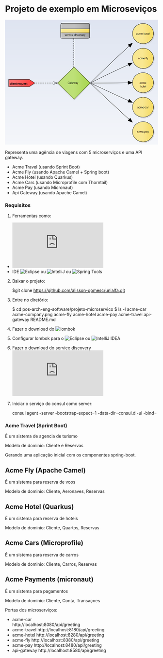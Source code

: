 # Projeto de exemplo em Microseviços


![agência de viagem](acme-company.png)

Representa uma agência de viagens com 5 microserviços e uma API gateway.

- Acme Travel (usando Sprint Boot)
- Acme Fly (usando Apache Camel + Spring boot)
- Acme Hotel (usando Quarkus)
- Acme Cars (usando Microprofile com Thorntail)
- Acme Pay (usando Micronaut)
- Api Gateway (usando Apache Camel)


### Requisitos

1. Ferramentas como:
  - ![JDK 1.8](https://www.oracle.com/technetwork/pt/java/javase/downloads/jdk8-downloads-2133151.html)
  - IDE ![Eclipse](https://www.eclipse.org/downloads/packages/) ou ![IntelliJ](https://www.jetbrains.com/idea/download/) ou ![Spring Tools](https://spring.io/tools)
  
2. Baixar o projeto:

    $git clone https://github.com/alisson-gomesc/unialfa.git
	
3. Entre no diretório:

    $ cd pos-arch-eng-software/projeto-microservico
    $ ls -l
      acme-car
      acme-company.png
      acme-fly
      acme-hotel
      acme-pay
      acme-travel
      api-gateway
      README.md
4. Fazer o download do ![lombok](https://projectlombok.org/download)
 
5. Configurar lombok para o ![Eclipse](https://dicasdejava.com.br/como-configurar-o-lombok-no-eclipse/) ou ![IntelliJ IDEA](https://dicasdejava.com.br/como-configurar-o-lombok-no-intellij-idea/)
	
6. Fazer o download do service discovery ![consul](https://www.consul.io/downloads.html)

7. Iniciar o serviço do consul como server:

    consul agent -server -bootstrap-expect=1 -data-dir=consul.d -ui -bind=<ip da maquina local>


### Acme Travel (Sprint Boot)

É um sistema de agencia de turismo   


Modelo de dominio: Cliente e Reservas


Gerando uma aplicação inicial com os componentes spring-boot.


## Acme Fly (Apache Camel)
É um sistema para reserva de voos

Modelo de dominio: Cliente, Aeronaves, Reservas

## Acme Hotel (Quarkus)
É um sistema para reserva de hoteis

Modelo de dominio: Cliente, Quartos, Reservas

    

## Acme Cars (Microprofile)
É um sistema para reserva de carros

Modelo de dominio: Cliente, Carros, Reservas

## Acme Payments (micronaut)
É um sistema para pagamentos

Modelo de dominio: Cliente, Conta, Transaçoes


Portas dos microserviços:
- acme-car      
    http://localhost:8080/api/greeting
- acme-travel
    http://localhost:8180/api/greeting
- acme-hotel
    http://localhost:8280/api/greeting
- acme-fly
    http://localhost:8380/api/greeting
- acme-pay
    http://localhost:8480/api/greeting
- api-gateway
    http://localhost:8580/api/greeting

